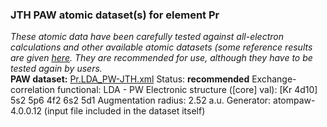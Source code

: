 ### JTH PAW atomic dataset(s) for element Pr
  
_These atomic data have been carefully tested against all-electron calculations and other available atomic datasets (some reference results are given [here](https://www.abinit.org/Files/JTH-benchmark-1.1.pdf)._
_They are recommended for use, although they have to be tested again by users._
<br>
**PAW dataset:** [Pr.LDA_PW-JTH.xml](https://github.com/abinit/paw_jth_datasets/pseudos/JTH-LDA-v1.1/Pr/Pr.LDA_PW-JTH.xml)
Status: **recommended**
Exchange-correlation functional: LDA - PW
Electronic structure ([core] val): [Kr 4d10] 5s2 5p6 4f2 6s2 5d1
Augmentation radius: 2.52 a.u.
Generator: atompaw-4.0.0.12 (input file included in the dataset itself)
